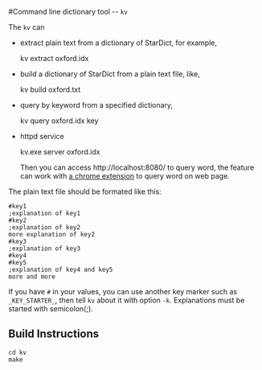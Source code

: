 #Command line dictionary tool -- `kv`

The `kv` can

* extract plain text from a dictionary of StarDict, for example,

    kv extract oxford.idx

* build a dictionary of StarDict from a plain text file, like,

    kv build oxford.txt

* query by keyword from a specified dictionary,

    kv query oxford.idx key

* httpd service

    kv.exe server oxford.idx

    Then you can access http://localhost:8080/ to query word, the feature can work with [a chrome extension](https://github.com/brookhong/kv.crx) to query word on web page.

The plain text file should be formated like this:

    #key1
    ;explanation of key1
    #key2
    ;explanation of key2
    more explanation of key2
    #key3
    ;explanation of key3
    #key4
    #key5
    ;explanation of key4 and key5
    more and more

If you have `#` in your values, you can use another key marker such as `_KEY_STARTER_`, then tell `kv` about it with option `-k`.
Explanations must be started with semicolon(;).

## Build Instructions
    cd kv
    make
